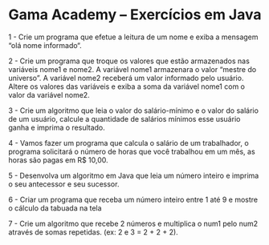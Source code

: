 
# Gama Academy – Exercícios em Java 

1 - Crie um programa que efetue a leitura de um nome e exiba a mensagem “olá nome informado“.

2 - Crie um programa que troque os valores que estão armazenados nas variáveis nome1 e nome2. A variável nome1 armazenara o valor “mestre do universo”. A variável nome2 receberá um valor informado pelo usuário. Altere os valores das variáveis e exiba a soma da variável nome1 com o valor da variável nome2.

3 - Crie um algoritmo que leia o valor do salário-mínimo e o valor do salário de um usuário, calcule a quantidade de salários mínimos esse usuário ganha e imprima o resultado.

4 - Vamos fazer um programa que calcula o salário de um trabalhador, o programa solicitará o número de horas que você trabalhou em um mês, as horas são pagas em R$ 10,00.

5 -	Desenvolva um algoritmo em Java que leia um número inteiro e imprima o seu antecessor e seu sucessor.

6 -	Criar um programa que receba um número inteiro entre 1 até 9 e mostre o cálculo da tabuada na tela 

7 -	Crie um algoritmo que recebe 2 números e multiplica o num1 pelo num2 através de somas repetidas. (ex: 2 e 3 = 2 + 2 + 2).
